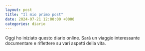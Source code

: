 ```yaml
---
layout: post
title: "Il mio primo post"
date: 2024-07-21 12:00:00 +0000
categories: diario
---
```


Oggi ho iniziato questo diario online. Sarà un viaggio interessante documentare e riflettere su vari aspetti della vita.
